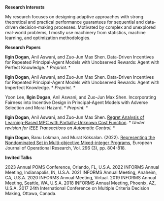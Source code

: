 **Research Interests**

My research focuses on designing adaptive approaches with strong theoretical and practical performance guarantees for sequential and data-driven decision-making processes. Motivated by complex and unexplored real-world problems, I mostly use machinery from statistics, machine learning, and optimization methodologies. 

**Research Papers**

**Ilgin Dogan**, Anil Aswani, and Zuo-Jun Max Shen. Data-Driven Incentives for Repeated Principal-Agent Models with Unobserved Rewards: Agent with Perfect Knowledge. * *Preprint.* *  

**Ilgin Dogan**, Anil Aswani, and Zuo-Jun Max Shen. Data-Driven Incentives for Repeated Principal-Agent Models with Unobserved Rewards: Agent with Imperfect Knowledge. * *Preprint.* *  

Yoon Lee, **Ilgin Dogan**, Anil Aswani, and Zuo-Jun Max Shen. Incorporating Fairness into Incentive Design in Principal-Agent Models with Adverse Selection and Moral Hazard. * *Preprint.* * 

**Ilgin Dogan**, Anil Aswani, and Zuo-Jun Max Shen. [Regret Analysis of Learning-Based MPC with Partially-Unknown Cost Function](https://arxiv.org/abs/2108.02307). * *Under revision for IEEE Transactions on Automatic Control.* *

**Ilgin Dogan**, Banu Lokman, and Murat Köksalan. (2022). [Representing the Nondominated Set in Multi-objective Mixed-integer Programs](https://www.sciencedirect.com/science/article/pii/S0377221721003179), European Journal of Operational Research, Vol. 296 (3), pp. 804-818.

**Invited Talks**

2023 Annual POMS Conference, Orlando, FL, U.S.A. 
2022 INFORMS Annual Meeting, Indianapolis, IN, U.S.A. 
2021 INFORMS Annual Meeting, Anaheim, CA, U.S.A.
2020 INFORMS Annual Meeting, Virtual.
2019 INFORMS Annual Meeting, Seattle, WA, U.S.A.
2018 INFORMS Annual Meeting, Phoenix, AZ, U.S.A.
2017 24th International Conference on Multiple Criteria Decision Making, Ottawa, Canada.
